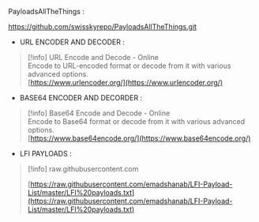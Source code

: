   

PayloadsAllTheThings :

https://github.com/swisskyrepo/PayloadsAllTheThings.git

  

- URL ENCODER AND DECODER :

> [!info] URL Encode and Decode - Online  
> Encode to URL-encoded format or decode from it with various advanced options.  
> [https://www.urlencoder.org/](https://www.urlencoder.org/)  

  

- BASE64 ENCODER AND DECORDER :

> [!info] Base64 Encode and Decode - Online  
> Encode to Base64 format or decode from it with various advanced options.  
> [https://www.base64encode.org/](https://www.base64encode.org/)  

  

- LFI PAYLOADS :

> [!info] raw.githubusercontent.com  
>  
> [https://raw.githubusercontent.com/emadshanab/LFI-Payload-List/master/LFI%20payloads.txt](https://raw.githubusercontent.com/emadshanab/LFI-Payload-List/master/LFI%20payloads.txt)